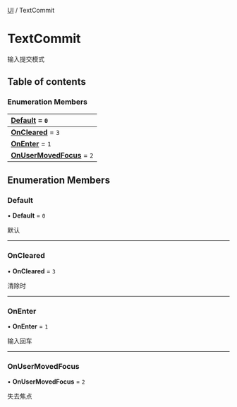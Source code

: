 [UI](../groups/Core.UI.md) / TextCommit

# TextCommit <Badge type="tip" text="Enumeration" /> <Score text="TextCommit" />

<span class="content-big">

输入提交模式

</span>

## Table of contents

### Enumeration Members <Score text="Enumeration" /> 
| **[Default](mw.TextCommit.md#default)** = ``0``  |
| :----- |
| **[OnCleared](mw.TextCommit.md#oncleared)** = ``3`` |
| **[OnEnter](mw.TextCommit.md#onenter)** = ``1`` |
| **[OnUserMovedFocus](mw.TextCommit.md#onusermovedfocus)** = ``2`` |

## Enumeration Members

### Default <Score text="Default" /> 

• **Default** = ``0``

默认

___

### OnCleared <Score text="OnCleared" /> 

• **OnCleared** = ``3``

清除时

___

### OnEnter <Score text="OnEnter" /> 

• **OnEnter** = ``1``

输入回车

___

### OnUserMovedFocus <Score text="OnUserMovedFocus" /> 

• **OnUserMovedFocus** = ``2``

失去焦点
